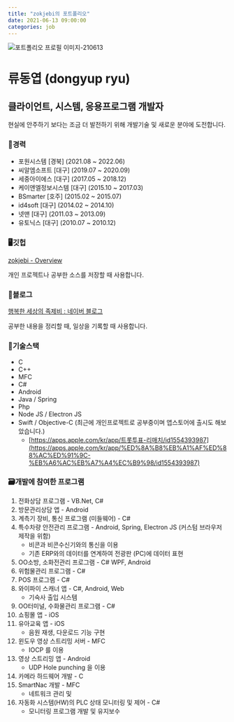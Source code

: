 ```yaml
---
title: "zokjebi의 포트폴리오"
date: 2021-06-13 09:00:00
categories: job
---
```


![포트폴리오 프로필 이미지-210613](https://user-images.githubusercontent.com/13705906/121793216-e7410e00-cc37-11eb-9f95-4902f85408bd.jpg)

# 류동엽 (dongyup ryu)

## 클라이언트, 시스템, 응용프로그램 개발자

현실에 안주하기 보다는 조금 더 발전하기 위해 개발기술 및 새로운 분야에 도전합니다.

### 💼경력

- 포원시스템 [경북] (2021.08 ~ 2022.06)
- 씨알엠소프트 [대구] (2019.07 ~ 2020.09)
- 세중아이에스 [대구] (2017.05 ~ 2018.12)
- 케이앤엘정보시스템 [대구] (2015.10 ~ 2017.03)
- BSmarter [호주] (2015.02 ~ 2015.07)
- id4soft [대구] (2014.02 ~ 2014.10)
- 넷맨 [대구] (2011.03 ~ 2013.09)
- 유토닉스 [대구] (2010.07 ~ 2010.12)

### 🖥깃헙

[zokjebi - Overview](https://github.com/zokjebi)

개인 프로젝트나 공부한 소스를 저장할 때 사용합니다.

### 📗블로그

[행복한 세상의 족제비 : 네이버 블로그](https://blog.naver.com/myimgman)

공부한 내용을 정리할 때, 일상을 기록할 때 사용합니다.

### 🔧기술스택

- C
- C++
- MFC
- C#
- Android
- Java / Spring
- Php
- Node JS / Electron JS
- Swift / Objective-C (최근에 개인프로젝트로 공부중이며 앱스토어에 출시도 해보았습니다.)
    - [https://apps.apple.com/kr/app/트롯투표-리매치/id1554393987](https://apps.apple.com/kr/app/%ED%8A%B8%EB%A1%AF%ED%88%AC%ED%91%9C-%EB%A6%AC%EB%A7%A4%EC%B9%98/id1554393987)

### 🗃개발에 참여한 프로그램

1. 전화상담 프로그램 - VB.Net, C#
2. 방문관리상담 앱 - Android
3. 계측기 장비, 통신 프로그램 (미들웨어)  - C#
4. 특수차량 안전관리 프로그램 - Android, Spring, Electron JS (커스텀 브라우저 제작을 위함)
    - 비콘과 비콘수신기와의 통신을 이용
    - 기존 ERP와의 데이터를 연계하여 전광판 (PC)에 데이터 표현
5. OO소방, 소화전관리 프로그램 - C# WPF, Android
6. 위험물관리 프로그램 - C#
7. POS 프로그램 - C#
8. 와이파이 스캐너 앱 - C#, Android, Web
    - 기숙사 출입 시스템
9. OO터미널, 수화물관리 프로그램 - C#
10. 쇼핑몰 앱 - iOS
11. 유아교육 앱 - iOS
    - 음원 재생, 다운로드 기능 구현
12. 윈도우 영상 스트리밍 서버 - MFC
    - IOCP 를 이용
13. 영상 스트리밍 앱  - Android
    - UDP Hole punching 을 이용
14. 카메라 하드웨어 개발 - C
15. SmartNac 개발 - MFC
    - 네트워크 관리 및 
16. 자동화 시스템(HW)의 PLC 상태 모니터링 및 제어 - C#
    - 모니터링 프로그램 개발 및 유지보수
